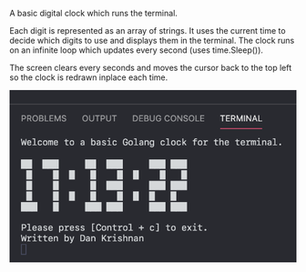A basic digital clock which runs the terminal.

Each digit is represented as an array of strings. It uses the current time to decide which digits to use and displays them in the terminal. The clock runs on an infinite loop which updates every second (uses time.Sleep()).

The screen clears every seconds and moves the cursor back to the top left so the clock is redrawn inplace each time.

![screenshot](/digitalClock.png)
